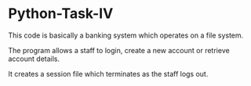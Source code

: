 # Python-Task-IV
 
 This code is basically a banking system which operates on a file system.
 
 The program allows a staff to login, create a new account or retrieve account details.
 
 It creates a session file which terminates as the staff logs out.
